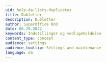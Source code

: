 ```yaml
---
uid: help-da-lists-duplicates
title: Dubletter
description: Dubletter
author: SuperOffice RnD
date: 06.29.2022
keywords: Indstillinger og vedligeholdelse
content_type: concept
audience: settings
audience_tooltip: Settings and maintenance
language: da
---
```




<!-- Referenced links -->
[1]: organize/deleted-items-and-headings.md

<!-- Referenced images -->
